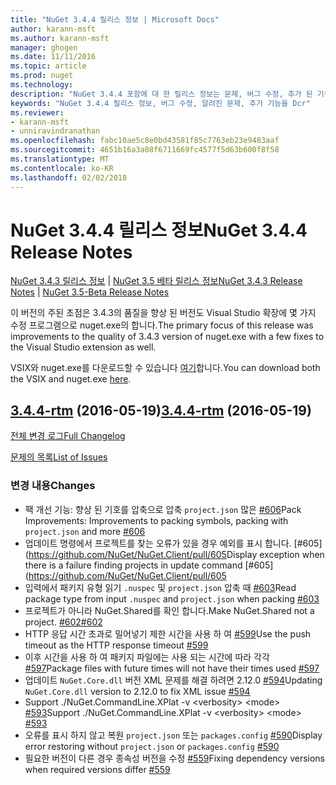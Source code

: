 ```yaml
---
title: "NuGet 3.4.4 릴리스 정보 | Microsoft Docs"
author: karann-msft
ms.author: karann-msft
manager: ghogen
ms.date: 11/11/2016
ms.topic: article
ms.prod: nuget
ms.technology: 
description: "NuGet 3.4.4 포함에 대 한 릴리스 정보는 문제, 버그 수정, 추가 된 기능 및 Dcr 알려져 있습니다."
keywords: "NuGet 3.4.4 릴리스 정보, 버그 수정, 알려진 문제, 추가 기능을 Dcr"
ms.reviewer:
- karann-msft
- unniravindranathan
ms.openlocfilehash: fabc10ae5c8e0bd43581f85c7763eb23e9483aaf
ms.sourcegitcommit: 4651b16a3a08f6711669fc4577f5d63b600f8f58
ms.translationtype: MT
ms.contentlocale: ko-KR
ms.lasthandoff: 02/02/2018
---
```

# <a name="nuget-344-release-notes"></a><span data-ttu-id="34774-104">NuGet 3.4.4 릴리스 정보</span><span class="sxs-lookup"><span data-stu-id="34774-104">NuGet 3.4.4 Release Notes</span></span>

<span data-ttu-id="34774-105">[NuGet 3.4.3 릴리스 정보](../release-notes/nuget-3.4.3.md) | [NuGet 3.5 베타 릴리스 정보](../release-notes/nuget-3.5-Beta.md)</span><span class="sxs-lookup"><span data-stu-id="34774-105">[NuGet 3.4.3 Release Notes](../release-notes/nuget-3.4.3.md) | [NuGet 3.5-Beta Release Notes](../release-notes/nuget-3.5-Beta.md)</span></span>

<span data-ttu-id="34774-106">이 버전의 주된 초점은 3.4.3의 품질을 향상 된 버전도 Visual Studio 확장에 몇 가지 수정 프로그램으로 nuget.exe의 합니다.</span><span class="sxs-lookup"><span data-stu-id="34774-106">The primary focus of this release was improvements to the quality of 3.4.3 version of nuget.exe with a few fixes to the Visual Studio extension as well.</span></span>

<span data-ttu-id="34774-107">VSIX와 nuget.exe를 다운로드할 수 있습니다 [여기](https://dist.nuget.org/index.html)합니다.</span><span class="sxs-lookup"><span data-stu-id="34774-107">You can download both the VSIX and nuget.exe [here](https://dist.nuget.org/index.html).</span></span>

## <a name="344-rtmhttpsgithubcomnugetnugetclienttree344-rtm-2016-05-19"></a><span data-ttu-id="34774-108">[3.4.4-rtm](https://github.com/NuGet/NuGet.Client/tree/3.4.4-rtm) (2016-05-19)</span><span class="sxs-lookup"><span data-stu-id="34774-108">[3.4.4-rtm](https://github.com/NuGet/NuGet.Client/tree/3.4.4-rtm) (2016-05-19)</span></span>

[<span data-ttu-id="34774-109">전체 변경 로그</span><span class="sxs-lookup"><span data-stu-id="34774-109">Full Changelog</span></span>](https://github.com/NuGet/NuGet.Client/compare/3.5.0-beta-final...3.4.4-rtm)

[<span data-ttu-id="34774-110">문제의 목록</span><span class="sxs-lookup"><span data-stu-id="34774-110">List of Issues</span></span>](https://github.com/NuGet/Home/issues?q=is%3Aissue+milestone%3A3.4.4+is%3Aclosed)

### <a name="changes"></a><span data-ttu-id="34774-111">변경 내용</span><span class="sxs-lookup"><span data-stu-id="34774-111">Changes</span></span>

- <span data-ttu-id="34774-112">팩 개선 기능: 향상 된 기호를 압축으로 압축 `project.json` 많은 [ \#606](https://github.com/NuGet/NuGet.Client/pull/606)</span><span class="sxs-lookup"><span data-stu-id="34774-112">Pack Improvements: Improvements to packing symbols, packing with `project.json` and more [\#606](https://github.com/NuGet/NuGet.Client/pull/606)</span></span>
- <span data-ttu-id="34774-113">업데이트 명령에서 프로젝트를 찾는 오류가 있을 경우 예외를 표시 합니다. [\#605] (https://github.com/NuGet/NuGet.Client/pull/605</span><span class="sxs-lookup"><span data-stu-id="34774-113">Display exception when there is a failure finding projects in update command [\#605](https://github.com/NuGet/NuGet.Client/pull/605</span></span>
- <span data-ttu-id="34774-114">입력에서 패키지 유형 읽기 `.nuspec` 및 `project.json` 압축 때 [ \#603](https://github.com/NuGet/NuGet.Client/pull/603)</span><span class="sxs-lookup"><span data-stu-id="34774-114">Read package type from input `.nuspec` and `project.json` when packing [\#603](https://github.com/NuGet/NuGet.Client/pull/603)</span></span>
- <span data-ttu-id="34774-115">프로젝트가 아니라 NuGet.Shared를 확인 합니다.</span><span class="sxs-lookup"><span data-stu-id="34774-115">Make NuGet.Shared not a project.</span></span> [<span data-ttu-id="34774-116">\#602</span><span class="sxs-lookup"><span data-stu-id="34774-116">\#602</span></span>](https://github.com/NuGet/NuGet.Client/pull/602)
- <span data-ttu-id="34774-117">HTTP 응답 시간 초과로 밀어넣기 제한 시간을 사용 하 여 [ \#599](https://github.com/NuGet/NuGet.Client/pull/599)</span><span class="sxs-lookup"><span data-stu-id="34774-117">Use the push timeout as the HTTP response timeout [\#599](https://github.com/NuGet/NuGet.Client/pull/599)</span></span>
- <span data-ttu-id="34774-118">이후 시간을 사용 하 여 패키지 파일에는 사용 되는 시간에 따라 각각 [ \#597](https://github.com/NuGet/NuGet.Client/pull/597)</span><span class="sxs-lookup"><span data-stu-id="34774-118">Package files with future times will not have their times used [\#597](https://github.com/NuGet/NuGet.Client/pull/597)</span></span>
- <span data-ttu-id="34774-119">업데이트 `NuGet.Core.dll` 버전 XML 문제를 해결 하려면 2.12.0 [ \#594](https://github.com/NuGet/NuGet.Client/pull/594)</span><span class="sxs-lookup"><span data-stu-id="34774-119">Updating `NuGet.Core.dll` version to 2.12.0 to fix XML issue [\#594](https://github.com/NuGet/NuGet.Client/pull/594)</span></span>
- <span data-ttu-id="34774-120">Support ./NuGet.CommandLine.XPlat -v \<verbosity\> \<mode\> [\#593](https://github.com/NuGet/NuGet.Client/pull/593)</span><span class="sxs-lookup"><span data-stu-id="34774-120">Support ./NuGet.CommandLine.XPlat -v \<verbosity\> \<mode\> [\#593](https://github.com/NuGet/NuGet.Client/pull/593)</span></span>
- <span data-ttu-id="34774-121">오류를 표시 하지 않고 복원 `project.json` 또는 `packages.config` [ \#590](https://github.com/NuGet/NuGet.Client/pull/590)</span><span class="sxs-lookup"><span data-stu-id="34774-121">Display error restoring without `project.json` or `packages.config` [\#590](https://github.com/NuGet/NuGet.Client/pull/590)</span></span>
- <span data-ttu-id="34774-122">필요한 버전이 다른 경우 종속성 버전을 수정 [ \#559](https://github.com/NuGet/NuGet.Client/pull/559)</span><span class="sxs-lookup"><span data-stu-id="34774-122">Fixing dependency versions when required versions differ [\#559](https://github.com/NuGet/NuGet.Client/pull/559)</span></span>